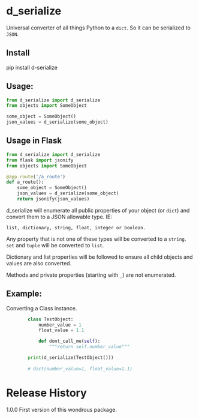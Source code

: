 d_serialize
===========

Universal converter of all things Python to a `dict`.  So it can be serialized
to `JSON`. 

Install
-------

pip install d-serialize

Usage:
------

```python
from d_serialize import d_serialize
from objects import SomeObject

some_object = SomeObject()
json_values = d_serialize(some_object)
```

Usage in Flask
--------------

```python
from d_serialize import d_serialize
from flask import jsonify
from objects import SomeObject

@app.route('/a_route')
def a_route():
    some_object = SomeObject()
    json_values = d_serialize(some_object)
    return jsonify(json_values)
```

d_serialize will enumerate all public properties of your object (or `dict`) and convert them
to a JSON allowable type.  IE:

    list, dictionary, string, float, integer or boolean.

Any property that is not one of these types will be converted to a `string`. `set`
and `tuple` will be converted to `list`.

Dictionary and list properties will be followed to ensure all child objects and
values are also converted.

Methods and private properties (starting with `_`) are not enumerated.

Example:
--------

Converting a Class instance.

```python
        class TestObject:
            number_value = 1
            float_value = 1.1

            def dont_call_me(self):
                """return self.number_value"""

        print(d_serialize(TestObject()))
        
        # dict(number_value=1, float_value=1.1)
```

Release History
===============

1.0.0 First version of this wondrous package.
